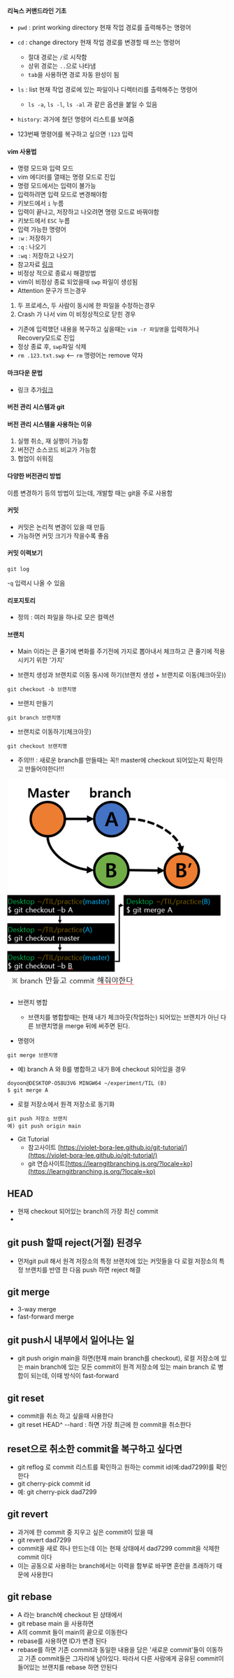 #### 리눅스 커맨드라인 기초

- `pwd` : print working directory 현재 작업 경로를 출력해주는 명령어
- `cd` : change directory 현재 작업 경로를 변경할 때 쓰는 명령어
  - 절대 경로는 `/`로 시작함
  - 상위 경로는 `..`으로 나타냄
  - `tab`을 사용하면 경로 자동 완성이 됨
- `ls` : list 현재 작업 경로에 있는 파일이나 디렉터리를 출력해주는 명령어

  - `ls -a`, `ls -l`, `ls -al` 과 같은 옵션을 붙일 수 있음

- `history`: 과거에 쳤던 명령어 리스트를 보여줌
- 123번째 명령어를 복구하고 싶으면 `!123` 입력

#### vim 사용법

- 명령 모드와 입력 모드
- vim 에디터를 열때는 명령 모드로 진입
- 명령 모드에서는 입력이 불가능
- 입력하려면 입력 모드로 변경해야함
- 키보드에서 `i` 누름
- 입력이 끝나고, 저장하고 나오려면 명령 모드로 바꿔야함
- 키보드에서 `ESC` 누름
- 입력 가능한 명령어
- `:w` : 저장하기
- `:q` : 나오기
- `:wq` : 저장하고 나오기
- 참고자료 [링크](https://iamfreeman.tistory.com/entry/vi-vim-%ED%8E%B8%EC%A7%91%EA%B8%B0-%EB%AA%85%EB%A0%B9%EC%96%B4-%EC%A0%95%EB%A6%AC-%EB%8B%A8%EC%B6%95%ED%82%A4-%EB%AA%A8%EC%9D%8C-%EB%AA%A9%EB%A1%9D)
- 비정상 적으로 종료시 해결방법
- vim이 비정상 종료 되었을때 `swp` 파일이 생성됨
- Attention 문구가 뜨는경우

1. 두 프로세스, 두 사람이 동시에 한 파일을 수정하는경우
2. Crash 가 나서 vim 이 비정상적으로 닫힌 경우

- 기존에 입력했던 내용을 복구하고 싶을때는 `vim -r 파일명`을 입력하거나 Recovery모드로 진입
- 정상 종료 후, `swp`파일 삭제
- `rm .123.txt.swp` <-- `rm` 명령어는 remove 약자

#### 마크다운 문법

- 링크 추가[링크](https://heropy.blog/2017/09/30/markdown/)

#### 버전 관리 시스템과 git

#### 버전 관리 시스템을 사용하는 이유

1.  실행 취소, 재 실행이 가능함
2.  버전간 소스코드 비교가 가능함
3.  협업이 쉬워짐

#### 다양한 버전관리 방법

이름 변경하기 등의 방법이 있는데, 개발할 때는 git을 주로 사용함

#### 커밋

- 커밋은 논리적 변경이 있을 때 만듬
- 가능하면 커밋 크기가 작을수록 좋음

#### 커밋 이력보기

```
git log
```

-`q` 입력시 나올 수 있음

#### 리포지토리

- 정의 : 여러 파일을 하나로 모은 컬렉션

#### 브랜치

- Main 이라는 큰 줄기에 변화를 주기전에 가지로 뽑아내서 체크하고 큰 줄기에 적용 시키기 위한 '가지'

- 브랜치 생성과 브랜치로 이동 동시에 하기(브랜치 생성 + 브랜치로 이동(체크아웃))

```
git checkout -b 브랜치명
```

- 브랜치 만들기

```
git branch 브랜치명
```

- 브랜치로 이동하기(체크아웃)

```
git checkout 브랜치명
```

- 주의!!! : 새로운 branch를 만들때는 꼭!! master에 checkout 되어있는지 확인하고 만들어야한다!!!

<img src="../image/gitmerge.png" alt="gitmergeimg">

- 브랜치 병합

  - 브랜치를 병합할때는 현재 내가 체크아웃(작업하는) 되어있는 브랜치가 아닌 다른 브랜치명을 merge 뒤에 써주면 된다.

- 명령어

```
git merge 브랜치명
```

- 예) branch A 와 B를 병합하고 내가 B에 checkout 되어있을 경우

```
doyoon@DESKTOP-O58U3V6 MINGW64 ~/experiment/TIL (B)
$ git merge A
```

- 로컬 저장소에서 원격 저장소로 동기화

```
git push 저장소 브랜치
예) git push origin main
```

- Git Tutorial
  - 참고사이트 [https://violet-bora-lee.github.io/git-tutorial/](https://violet-bora-lee.github.io/git-tutorial/)
  - git 연습사이트[https://learngitbranching.js.org/?locale=ko](https://learngitbranching.js.org/?locale=ko)
  
## HEAD
- 현재 checkout 되어있는 branch의 가장 최신 commit
- 
## git push 할때 reject(거절) 된경우
- 먼저git pull 해서 원격 저장소의 특정 브랜치에 있는 커밋들을 다
 로컬 저장소의 특정 브랜치를 반영 한 다음 push 하면 reject 해결
 
## git merge
- 3-way merge
- fast-forward merge

## git push시 내부에서 일어나는 일
- git push origin main을 하면(현재 main branch를 checkout), 로컬 저장소에 있는 main branch에 있는 모든 commit이 원격 저장소에 있는 main branch 로 병합이 되는데, 이때 방식이 fast-forward

## git reset
- commit을 취소 하고 싶을때 사용한다
- git reset HEAD^ --hard : 하면 가장 최근에 한 commit을 취소한다

## reset으로 취소한 commit을 복구하고 싶다면
- git reflog 로 commit 리스트를 확인하고 원하는 commit id(예:dad7299)를 확인한다
- git cherry-pick commit id
- 예: git cherry-pick dad7299

## git revert
- 과거에 한 commit 중 지우고 싶은 commit이 있을 때
- git revert dad7299 
- commit을 새로 하나 만드는데 이는 현재 상태에서 dad7299 commit을 삭제한 commit 이다
- 이는 공동으로 사용하는 branch에서는 이력을 함부로 바꾸면 혼란을 초래하기 때문에 사용한다

## git rebase
- A 라는 branch에 checkout 된 상태에서 
- git rebase main 을 사용하면
- A의 commit 들이 main의 끝으로 이동한다
- rebase를 사용하면 ID가 변경 된다
- rebase를 하면 기존 commit과 동일한 내용을 담은 '새로운 commit'들이 이동하고 기존 commit들은 그자리에 남아있다. 따라서 다른 사람에게 공유된 commit이 들어있는 브랜치를 rebase 하면 안된다
